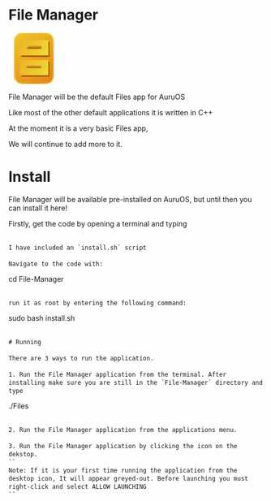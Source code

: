 # File Manager
![File Manager Icon](/FileManager.png)

File Manager will be the default Files app for AuruOS

Like most of the other default applications it is written in C++

At the moment it is a very basic Files app,

We will continue to add more to it.

# Install
File Manager will be available pre-installed on AuruOS, but until then you can install it here!

Firstly, get the code by opening a terminal and typing 
```

I have included an `install.sh` script

Navigate to the code with:

```
cd File-Manager
```

run it as root by entering the following command:

```
sudo bash install.sh
```

# Running

There are 3 ways to run the application.

1. Run the File Manager application from the terminal. After installing make sure you are still in the `File-Manager` directory and type 
```
./Files
```

2. Run the File Manager application from the applications menu.

3. Run the File Manager application by clicking the icon on the dekstop. 
``
Note: If it is your first time running the application from the desktop icon, It will appear greyed-out. Before launching you must right-click and select ALLOW LAUNCHING
``

